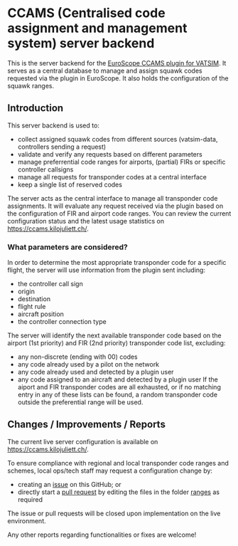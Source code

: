 # CCAMS (Centralised code assignment and management system) server backend

This is the server backend for the [EuroScope CCAMS plugin for VATSIM](https://github.com/kusterjs/CCAMS). It serves as a central database to manage and assign squawk codes requested via the plugin in EuroScope. It also holds the configuration of the squawk ranges.

## Introduction
This server backend is used to:
* collect assigned squawk codes from different sources (vatsim-data, controllers sending a request)
* validate and verify any requests based on different parameters
* manage preferrential code ranges for airports, (partial) FIRs or specific controller callsigns
* manage all requests for transponder codes at a central interface
* keep a single list of reserved codes

The server acts as the central interface to manage all transponder code assignments. It will evaluate any request received via the plugin based on the configuration of FIR and airport code ranges. You can review the current configuration status and the latest usage statistics on https://ccams.kilojuliett.ch/.

### What parameters are considered?
In order to determine the most appropriate transponder code for a specific flight, the server will use information from the plugin sent including:
* the controller call sign
* origin
* destination
* flight rule
* aircraft position
* the controller connection type

The server will identify the next available transponder code based on the airport (1st priority) and FIR (2nd priority) transponder code list, excluding:
* any non-discrete (ending with 00) codes
* any code already used by a pilot on the network
* any code already used and detected by a plugin user
* any code assigned to an aircraft and detected by a plugin user
If the aiport and FIR transponder codes are all exhausted, or if no matching entry in any of these lists can be found, a random transponder code outside the preferential range will be used.


## Changes / Improvements / Reports
The current live server configuration is available on https://ccams.kilojuliett.ch/.

To ensure compliance with regional and local transponder code ranges and schemes, local ops/tech staff may request a configuration change by:
* creating an [issue](https://github.com/kusterjs/CCAMS-server/issues) on this GitHub; or
* directly start a [pull request](https://github.com/kusterjs/CCAMS-server/pulls) by editing the files in the folder [ranges](https://github.com/kusterjs/CCAMS-server/tree/main/ranges) as required

The issue or pull requests will be closed upon implementation on the live environment.

Any other reports regarding functionalities or fixes are welcome!